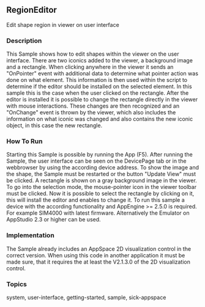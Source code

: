 ## RegionEditor

Edit shape region in viewer on user interface

### Description

This Sample shows how to edit shapes within the viewer on the user interface. There are two iconics added to the viewer, a background image and a rectangle. When clicking anywhere in the viewer it sends an "OnPointer" event with additional data to determine what pointer action was done on what element. This information is then used within the script to determine if the editor should be installed on the selected element. In this sample this is the case when the user clicked on the rectangle. After the editor is installed it is possible to change the rectangle directly in the viewer with mouse interactions. These changes are
then recognized and an "OnChange" event is thrown by the viewer, which also includes the information on what iconic was changed and also contains the new iconic object, in this case the new rectangle.

### How To Run

Starting this Sample is possible by running the App (F5). After running the Sample, the user interface can be seen on the DevicePage tab or in the webbrowser by using the according device address. To show the image and the shape, the Sample must be restarted or the button "Update View" must be clicked. A rectangle is shown on a gray background image in the viewer. To go into the selection mode, the mouse-pointer icon in the viewer toolbar must be clicked. Now it is possible to select the rectangle by clicking on it, this will install the editor and enables to change it.  To run this sample a device with the according functionality and AppEngine >= 2.5.0 is required. For example SIM4000 with latest firmware. Alternatively the Emulator on AppStudio 2.3 or higher can be used.

### Implementation

The Sample already includes an AppSpace 2D visualization control in the correct version. When using this code in another application it must be made sure, that it requires the at least the V2.1.3.0 of the 2D visualization control.

### Topics

system, user-interface, getting-started, sample, sick-appspace
